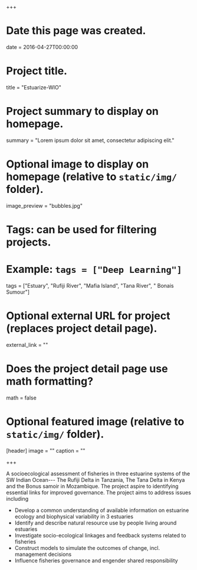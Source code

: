 +++
# Date this page was created.
date = 2016-04-27T00:00:00

# Project title.
title = "Estuarize-WIO"

# Project summary to display on homepage.
summary = "Lorem ipsum dolor sit amet, consectetur adipiscing elit."

# Optional image to display on homepage (relative to `static/img/` folder).
image_preview = "bubbles.jpg"

# Tags: can be used for filtering projects.
# Example: `tags = ["Deep Learning"]`
tags = ["Estuary", "Rufiji River", "Mafia Island", "Tana River", " Bonais Sumour"]

# Optional external URL for project (replaces project detail page).
external_link = ""

# Does the project detail page use math formatting?
math = false

# Optional featured image (relative to `static/img/` folder).
[header]
image = ""
caption = ""

+++

A socio­ecological assessment of fisheries in three estuarine systems of the SW Indian Ocean--- The Rufiji Delta in Tanzania, The Tana Delta in Kenya and the Bonus samoir in Mozambique. The project aspire to identifying essential links for improved governance. The project aims to address issues including

 + Develop a common understanding of available information on estuarine ecology and biophysical variability in 3 estuaries
 + Identify and describe natural resource use by people living around estuaries
 + Investigate socio-ecological linkages and feedback systems related to fisheries
 + Construct models to simulate the outcomes of change, incl. management decisions
 + Influence fisheries governance and engender shared responsibility

